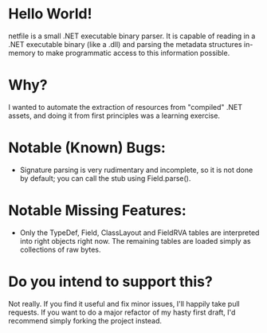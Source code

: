 # Hello World!

netfile is a small .NET executable binary parser. It is capable of reading in
a .NET executable binary (like a .dll) and parsing the metadata structures
in-memory to make programmatic access to this information possible.

# Why?

I wanted to automate the extraction of resources from "compiled" .NET assets,
and doing it from first principles was a learning exercise.

# Notable (Known) Bugs:

* Signature parsing is very rudimentary and incomplete,
  so it is not done by default; you can call the stub using
  Field.parse().

# Notable Missing Features:

* Only the TypeDef, Field, ClassLayout and FieldRVA tables are interpreted
  into right objects right now. The remaining tables are loaded simply as
  collections of raw bytes.

# Do you intend to support this?

Not really. If you find it useful and fix minor issues, I'll happily take
pull requests. If you want to do a major refactor of my hasty first draft,
I'd recommend simply forking the project instead.
